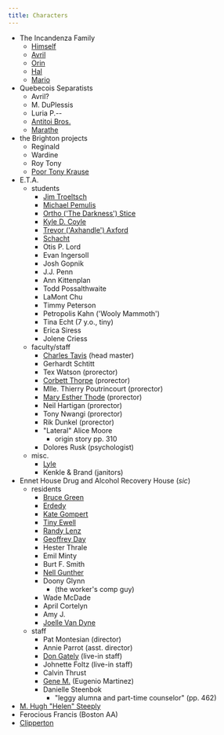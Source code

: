 ```yaml
--- 
title: Characters
---
```


* The Incandenza Family
  * [Himself](/characters/Himself)
  * [Avril](/characters/Avril)
  * [Orin](/characters/Orin)
  * [Hal](/characters/Hal)
  * [Mario](/characters/Mario)
* Quebecois Separatists
  * Avril?
  * M. DuPlessis 
  * Luria P.--
  * [Antitoi Bros.](/characters/Antitoi_Brothers)
  * [Marathe](/characters/Marathe)
* the Brighton projects
  * Reginald
  * Wardine
  * Roy Tony
  * [Poor Tony Krause](/characters/Poor_Tony)
* E.T.A.
  * students
    * [Jim Troeltsch](/characters/Jim_Troeltsch)
    * [Michael Pemulis](/characters/Pemulis)
    * [Ortho ('The Darkness') Stice](/characters/Ortho)
    * [Kyle D. Coyle](/characters/Coyle)
    * [Trevor ('Axhandle') Axford](/characters/Axford)
    * [Schacht](/characters/Schacht)
    * Otis P. Lord
    * Evan Ingersoll
    * Josh Gopnik
    * J.J. Penn
    * Ann Kittenplan
    * Todd Possalthwaite
    * LaMont Chu
    * Timmy Peterson
    * Petropolis Kahn ('Wooly Mammoth')
    * Tina Echt (7 y.o., tiny)
    * Erica Siress
    * Jolene Criess
  * faculty/staff
    * [Charles Tavis](/characters/CT) (head master)
    * Gerhardt Schtitt
    * Tex Watson (prorector)
    * [Corbett Thorpe](/characters/Corbett_Thorpe) (prorector)
    * Mlle. Thierry Poutrincourt (prorector)
    * [Mary Esther Thode](/characters/Mary_Esther_Thode) (prorector)
    * Neil Hartigan (prorector)
    * Tony Nwangi (prorector)
    * Rik Dunkel (prorector)
    * "Lateral" Alice Moore
      * origin story pp. 310
    * Dolores Rusk (psychologist)
  * misc.
    * [Lyle](/characters/Lyle)
    * Kenkle &amp; Brand (janitors)
* Ennet House Drug and Alcohol Recovery House (*sic*)
  * residents
    * [Bruce Green](/characters/Bruce_Green)
    * [Erdedy](/characters/Erdedy)
    * [Kate Gompert](/characters/Kate_Gompert)
    * [Tiny Ewell](/characters/Tiny_Ewell)
    * [Randy Lenz](/characters/Randy_Lenz)
    * [Geoffrey Day](/characters/Geoffrey_Day)
    * Hester Thrale
    * Emil Minty
    * Burt F. Smith
    * [Nell Gunther](/characters/Nell_Gunther)
    * Doony Glynn
      * (the worker's comp guy)
    * Wade McDade
    * April Cortelyn
    * Amy J.
    * [Joelle Van Dyne](/characters/Joelle)
  * staff
    * Pat Montesian (director)
    * Annie Parrot (asst. director)
    * [Don Gately](/characters/Don_Gately) (live-in staff)
    * Johnette Foltz (live-in staff)
    * Calvin Thrust
    * [Gene M.](/characters/Gene_M) (Eugenio Martinez)
    * Danielle Steenbok
      * "leggy alumna and part-time counselor" (pp. 462)
* [M. Hugh "Helen" Steeply](/characters/Steeply)
* Ferocious Francis (Boston AA)
* [Clipperton](/characters/Clipperton)